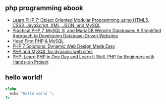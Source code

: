 ## php programming ebook

- [Learn PHP 7: Object Oriented Modular Programming using HTML5, CSS3, JavaScript, XML, JSON, and MySQL](https://b-ok.asia/dl/2646468/07b22e)
- [Practical PHP 7, MySQL 8, and MariaDB Website Databases: A Simplified Approach to Developing Database-Driven Websites](https://b-ok.asia/dl/3659768/184ab9)
- [Head First PHP & MySQL](https://b-ok.asia/dl/755169/b58aa1)
- [PHP 7 Solutions: Dynamic Web Design Made Easy](https://b-ok.asia/dl/5242220/2d5bb7)
- [PHP and MySQL for dynamic web sites](https://b-ok.asia/dl/3427841/e143d9)
- [PHP: Learn PHP in One Day and Learn It Well. PHP for Beginners with Hands-on Project](https://b-ok.asia/dl/5578763/e1ddda)

## hello world!

```php
<?php
  echo "hello world ";
?>
```
